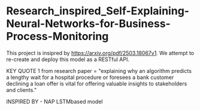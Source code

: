 # Research_inspired_Self-Explaining-Neural-Networks-for-Business-Process-Monitoring

This project is insipred by https://arxiv.org/pdf/2503.18067v1. We attempt to re-create and deploy this model as a RESTful API. 

KEY QUOTE 1 from research paper = "explaining
why an algorithm predicts a lengthy wait for a hospital procedure or foresees a bank customer declining
a loan offer is vital for offering valuable insights to
stakeholders and clients." 

INSPIRED BY - NAP LSTMbased model

